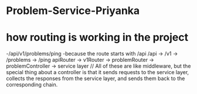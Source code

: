 # Problem-Service-Priyanka

# how routing is working in the project

-/api/v1/problems/ping
  -because the route starts with /api
  /api     ->  /v1      -> /problems    ->  /ping
  apiRouter -> v1Router -> problemRouter -> problemController -> service layer
       // All of these are like middleware, but the special thing about a controller is that it sends requests to the service layer, collects the responses from the service layer, and sends them back to the corresponding chain.